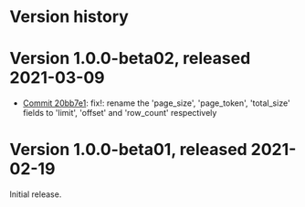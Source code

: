 # Version history

# Version 1.0.0-beta02, released 2021-03-09

- [Commit 20bb7e1](https://github.com/googleapis/google-cloud-dotnet/commit/20bb7e1): fix!: rename the 'page_size', 'page_token', 'total_size' fields to 'limit', 'offset' and 'row_count' respectively

# Version 1.0.0-beta01, released 2021-02-19

Initial release.
